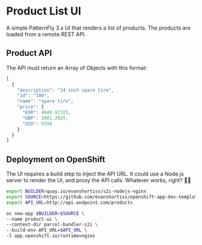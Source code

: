 # Product List UI

A simple PatternFly 3.x UI that renders a list of products. The products are
loaded from a remote REST API.

## Product API

The API must return an Array of Objects with this format:

```js
[
  {
    "description": "24 inch spare tire",
    "id": "109",
    "name": "spare tire",
    "price": {
      "EUR": 4649.87325,
      "GBP": 3981.2925,
      "USD": 5550
    }
  }
]
```

## Deployment on OpenShift

The UI requires a build step to inject the API URL. It could use a Node.js
server to render the UI, and proxy the API calls. Whatever works, right? 🤷‍♂️

```bash
export BUILDER=quay.io/evanshortiss/s2i-nodejs-nginx
export SOURCE=https://github.com/evanshortiss/openshift-app-dev-templates
export API_URL=http://api.endpoint.com/products

oc new-app $BUILDER~$SOURCE \
--name product-ui \
--context-dir parcel-bundler-s2i \
--build-env API_URL=$API_URL \
-l app.openshift.io/runtime=nginx
```
